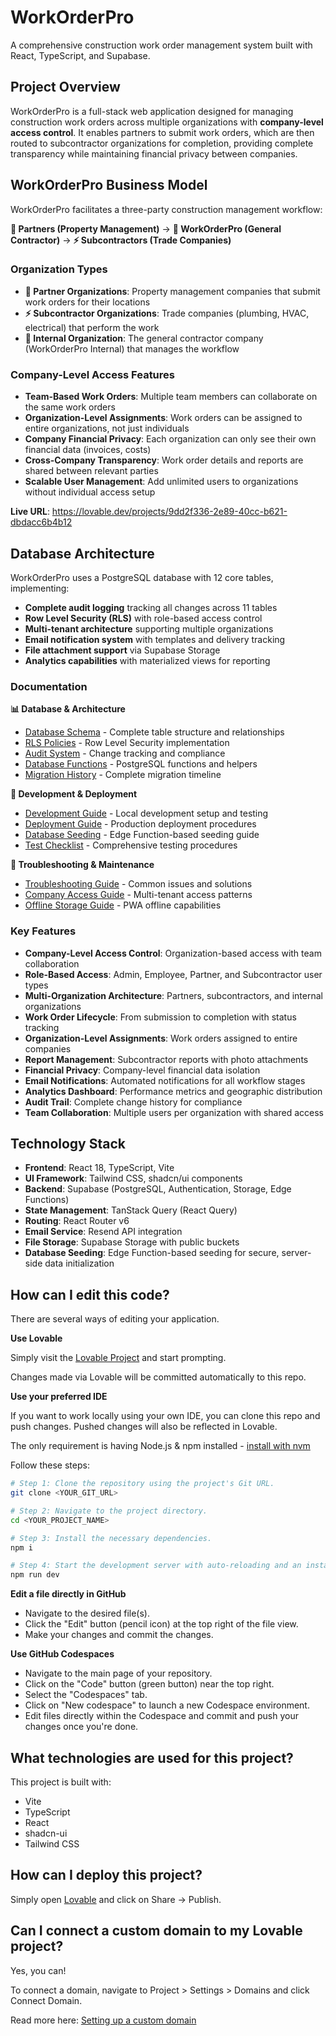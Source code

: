 # WorkOrderPro

A comprehensive construction work order management system built with React, TypeScript, and Supabase.

## Project Overview

WorkOrderPro is a full-stack web application designed for managing construction work orders across multiple organizations with **company-level access control**. It enables partners to submit work orders, which are then routed to subcontractor organizations for completion, providing complete transparency while maintaining financial privacy between companies.

## WorkOrderPro Business Model

WorkOrderPro facilitates a three-party construction management workflow:

**🏢 Partners (Property Management)** → **🔧 WorkOrderPro (General Contractor)** → **⚡ Subcontractors (Trade Companies)**

### Organization Types

- **🏢 Partner Organizations**: Property management companies that submit work orders for their locations
- **⚡ Subcontractor Organizations**: Trade companies (plumbing, HVAC, electrical) that perform the work  
- **🔧 Internal Organization**: The general contractor company (WorkOrderPro Internal) that manages the workflow

### Company-Level Access Features

- **Team-Based Work Orders**: Multiple team members can collaborate on the same work orders
- **Organization-Level Assignments**: Work orders can be assigned to entire organizations, not just individuals
- **Company Financial Privacy**: Each organization can only see their own financial data (invoices, costs)
- **Cross-Company Transparency**: Work order details and reports are shared between relevant parties
- **Scalable User Management**: Add unlimited users to organizations without individual access setup

**Live URL**: https://lovable.dev/projects/9dd2f336-2e89-40cc-b621-dbdacc6b4b12

## Database Architecture

WorkOrderPro uses a PostgreSQL database with 12 core tables, implementing:

- **Complete audit logging** tracking all changes across 11 tables
- **Row Level Security (RLS)** with role-based access control
- **Multi-tenant architecture** supporting multiple organizations
- **Email notification system** with templates and delivery tracking
- **File attachment support** via Supabase Storage
- **Analytics capabilities** with materialized views for reporting

### Documentation

**📊 Database & Architecture**
- [Database Schema](./docs/DATABASE_SCHEMA.md) - Complete table structure and relationships
- [RLS Policies](./docs/RLS_POLICIES.md) - Row Level Security implementation
- [Audit System](./docs/AUDIT_SYSTEM.md) - Change tracking and compliance
- [Database Functions](./docs/DATABASE_FUNCTIONS.md) - PostgreSQL functions and helpers
- [Migration History](./docs/MIGRATION_HISTORY.md) - Complete migration timeline

**🚀 Development & Deployment**
- [Development Guide](./docs/DEVELOPMENT.md) - Local development setup and testing
- [Deployment Guide](./docs/DEPLOYMENT.md) - Production deployment procedures
- [Database Seeding](./docs/SEEDING.md) - Edge Function-based seeding guide
- [Test Checklist](./docs/TEST_CHECKLIST.md) - Comprehensive testing procedures

**🔧 Troubleshooting & Maintenance**
- [Troubleshooting Guide](./docs/RLS_POLICIES.md#comprehensive-troubleshooting-guide) - Common issues and solutions
- [Company Access Guide](./docs/COMPANY_ACCESS_GUIDE.md) - Multi-tenant access patterns
- [Offline Storage Guide](./docs/OFFLINE_STORAGE_GUIDE.md) - PWA offline capabilities

### Key Features

- **Company-Level Access Control**: Organization-based access with team collaboration
- **Role-Based Access**: Admin, Employee, Partner, and Subcontractor user types
- **Multi-Organization Architecture**: Partners, subcontractors, and internal organizations
- **Work Order Lifecycle**: From submission to completion with status tracking
- **Organization-Level Assignments**: Work orders assigned to entire companies
- **Report Management**: Subcontractor reports with photo attachments
- **Financial Privacy**: Company-level financial data isolation
- **Email Notifications**: Automated notifications for all workflow stages
- **Analytics Dashboard**: Performance metrics and geographic distribution
- **Audit Trail**: Complete change history for compliance
- **Team Collaboration**: Multiple users per organization with shared access

## Technology Stack

- **Frontend**: React 18, TypeScript, Vite
- **UI Framework**: Tailwind CSS, shadcn/ui components
- **Backend**: Supabase (PostgreSQL, Authentication, Storage, Edge Functions)
- **State Management**: TanStack Query (React Query)
- **Routing**: React Router v6
- **Email Service**: Resend API integration
- **File Storage**: Supabase Storage with public buckets
- **Database Seeding**: Edge Function-based seeding for secure, server-side data initialization

## How can I edit this code?

There are several ways of editing your application.

**Use Lovable**

Simply visit the [Lovable Project](https://lovable.dev/projects/9dd2f336-2e89-40cc-b621-dbdacc6b4b12) and start prompting.

Changes made via Lovable will be committed automatically to this repo.

**Use your preferred IDE**

If you want to work locally using your own IDE, you can clone this repo and push changes. Pushed changes will also be reflected in Lovable.

The only requirement is having Node.js & npm installed - [install with nvm](https://github.com/nvm-sh/nvm#installing-and-updating)

Follow these steps:

```sh
# Step 1: Clone the repository using the project's Git URL.
git clone <YOUR_GIT_URL>

# Step 2: Navigate to the project directory.
cd <YOUR_PROJECT_NAME>

# Step 3: Install the necessary dependencies.
npm i

# Step 4: Start the development server with auto-reloading and an instant preview.
npm run dev
```

**Edit a file directly in GitHub**

- Navigate to the desired file(s).
- Click the "Edit" button (pencil icon) at the top right of the file view.
- Make your changes and commit the changes.

**Use GitHub Codespaces**

- Navigate to the main page of your repository.
- Click on the "Code" button (green button) near the top right.
- Select the "Codespaces" tab.
- Click on "New codespace" to launch a new Codespace environment.
- Edit files directly within the Codespace and commit and push your changes once you're done.

## What technologies are used for this project?

This project is built with:

- Vite
- TypeScript
- React
- shadcn-ui
- Tailwind CSS

## How can I deploy this project?

Simply open [Lovable](https://lovable.dev/projects/9dd2f336-2e89-40cc-b621-dbdacc6b4b12) and click on Share -> Publish.

## Can I connect a custom domain to my Lovable project?

Yes, you can!

To connect a domain, navigate to Project > Settings > Domains and click Connect Domain.

Read more here: [Setting up a custom domain](https://docs.lovable.dev/tips-tricks/custom-domain#step-by-step-guide)
